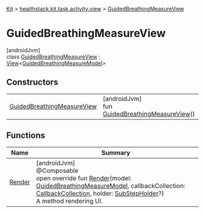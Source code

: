 
[Kit](../../../kit.html) > [healthstack.kit.task.activity.view](../index.html) > [GuidedBreathingMeasureView](index.html)



# GuidedBreathingMeasureView



[androidJvm]\
class [GuidedBreathingMeasureView](index.html) : [View](../../healthstack.kit.task.base/-view/index.html)&lt;[GuidedBreathingMeasureModel](../../healthstack.kit.task.activity.model/-guided-breathing-measure-model/index.html)&gt;



## Constructors


| | |
|---|---|
| [GuidedBreathingMeasureView](-guided-breathing-measure-view.html) | [androidJvm]<br>fun [GuidedBreathingMeasureView](-guided-breathing-measure-view.html)() |


## Functions


| Name | Summary |
|---|---|
| [Render](-render.html) | [androidJvm]<br>@Composable<br>open override fun [Render](-render.html)(model: [GuidedBreathingMeasureModel](../../healthstack.kit.task.activity.model/-guided-breathing-measure-model/index.html), callbackCollection: [CallbackCollection](../../healthstack.kit.task.base/-callback-collection/index.html), holder: [SubStepHolder](../../healthstack.kit.task.survey.question/-sub-step-holder/index.html)?)<br>A method rendering UI. |

